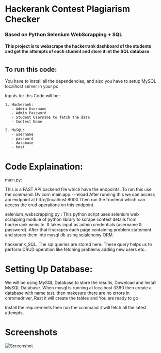 # Hackerank Contest Plagiarism Checker 

### Based on Python Selenium WebScrapping + SQL
 
#### This project is to webscrape the hackerrank dashboard of the students and get the attempts of each student and store it int the SQL database
#


## To run this code:
You have to install all the dependencies, and also you have to setup MySQL localhost server in your pc.

Inputs for this Code will be:
    
    1. Hackerank:
       - Admin Username
       - Admin Password
       - Student Username to fetch the data
       - Contest Name

    2. MySQL:
       - username
       - password
       - database
       - host 

# Code Explaination:

main.py:

This is a FAST API backend file which have the endpoints.
To run this use the command:
   Uvicorn main:app --reload
After running this we can access api endpoint at http://localhost:8000
Then run the frontend which can access the crud operations on this endpoint.


selenium_webscrapping.py :  This python script uses selenium web scrapping module of
python library to scrape contest details from hackerrank website. It takes input as admin credentials (username & password). After that it scrapes each page containing problem statement and stores them into mysql db using sqlalchemy ORM.

hackerank_SQL.
The sql queries are stored here. These query helps us to perform CRUD operation like fetching problems adding new users etc..


# Setting Up Database:

We will be using MySQL Database to store the results,
Download and Install MySQL Database. 
When mysql is running at localhost 3360 then create a database with name test.
then makesure there are no errors in chromedriver, Rest it will create the tables and You are ready to go

Install the requirements then run the command it will fetch all the latest attempts.



# Screenshots
![Screenshot](https://github.com/)
